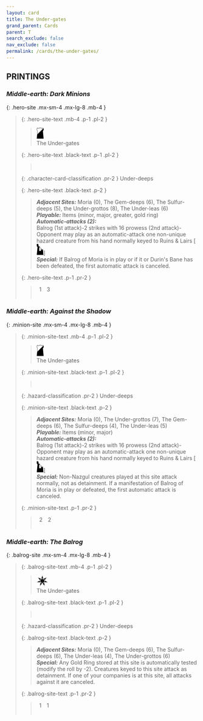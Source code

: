 ```yaml
---
layout: card
title: The Under-gates
grand_parent: Cards
parent: T
search_exclude: false
nav_exclude: false
permalink: /cards/the-under-gates/
---
```


## PRINTINGS


### _Middle-earth: Dark Minions_

{: .hero-site .mx-sm-4 .mx-lg-8 .mb-4 }
> {: .hero-site-text .mb-4 .p-1 .pl-2 }
> > <div class="card-mp"><img src="/assets/images/shadow-hold.svg"></div>
> > <div class="character-card-name">The Under-gates</div>
>
> {: .hero-site-text .black-text .p-1 .pl-2 }
> > &nbsp;
>
> {: .character-card-classification .pr-2 }
> Under-deeps
>
> {: .hero-site-text .black-text .p-2 }
> > _**Adjacent Sites:**_ Moria (0), The Gem-deeps (6), The Sulfur-deeps (5), the Under-grottos (8), The Under-leas (6) <br>_**Playable:**_ Items (minor, major, greater, gold ring) <br>_**Automatic-attacks (2):**_<br> Balrog (1st attack)-2 strikes with 16 prowess (2nd attack)-Opponent may play as an automatic-attack one non-unique hazard creature from his hand normally keyed to Ruins & Lairs \[![](/assets/images/ruinlair.svg)] <br>_**Special:**_ If Balrog of Moria is in play or if it or Durin's Bane has been defeated, the first automatic attack is canceled. 
> 
> {: .hero-site-text .p-1 .pr-2 }
> > <div class="hero-site-draw"><span class="hero-you-draw">&ensp;1&ensp;</span><span class="hero-opp-draw">&ensp;3&ensp;</span></div>
> > <div class="card-corruption">&nbsp;</div>

### _Middle-earth: Against the Shadow_

{: .minion-site .mx-sm-4 .mx-lg-8 .mb-4 }
> {: .minion-site-text .mb-4 .p-1 .pl-2 }
> > <div class="card-mp"><img src="/assets/images/shadow-hold.svg"></div>
> > <div class="card-name">The Under-gates</div>
>
> {: .minion-site-text .black-text .p-1 .pl-2 }
> > &nbsp;
>
> {: .hazard-classification .pr-2 }
> Under-deeps
>
> {: .minion-site-text .black-text .p-2 }
> > _**Adjacent Sites:**_ Moria (0), The Under-grottos (7), The Gem-deeps (6), The Sulfur-deeps (4), The Under-leas (5) <br>_**Playable:**_ Items (minor, major) <br>_**Automatic-attacks (2):**_<br>  Balrog (1st attack)-2 strikes with 16 prowess  (2nd attack)-Opponent may play as an automatic-attack one non-unique hazard creature from his hand normally keyed to Ruins & Lairs \[![](/assets/images/ruinlair.svg)] <br>_**Special:**_ Non-Nazgul creatures played at this site attack normally, not as detainment. If a manifestation of Balrog of Moria is in play or defeated, the first automatic attack is canceled. 
> 
> {: .minion-site-text .p-1 .pr-2 }
> > <div class="hero-site-draw"><span class="minion-you-draw">&ensp;2&ensp;</span><span class="minion-opp-draw">&ensp;2&ensp;</span></div>
> > <div class="card-corruption">&nbsp;</div>

### _Middle-earth: The Balrog_

{: .balrog-site .mx-sm-4 .mx-lg-8 .mb-4 }
> {: .balrog-site-text .mb-4 .p-1 .pl-2 }
> > <div class="card-mp"><img src="/assets/images/dark-haven.svg"></div>
> > <div class="card-name">The Under-gates</div>
>
> {: .balrog-site-text .black-text .p-1 .pl-2 }
> > &nbsp;
>
> {: .hazard-classification .pr-2 }
> Under-deeps
>
> {: .balrog-site-text .black-text .p-2 }
> > _**Adjacent Sites:**_ Moria (0), The Gem-deeps (6), The Sulfur-deeps (6), The Under-leas (4), The Under-grottos (6) <br>_**Special:**_ Any Gold Ring stored at this site is automatically tested (modify the roll by -2). Creatures keyed to this site attack as detainment. If one of your companies is at this site, all attacks against it are canceled.  
> 
> {: .balrog-site-text .p-1 .pr-2 }
> > <div class="hero-site-draw"><span class="minion-you-draw">&ensp;1&ensp;</span><span class="minion-opp-draw">&ensp;1&ensp;</span></div>
> > <div class="card-corruption">&nbsp;</div>
